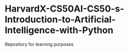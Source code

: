 # HarvardX-CS50AI-CS50-s-Introduction-to-Artificial-Intelligence-with-Python
Repository for learning purposes

